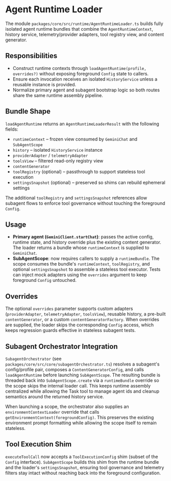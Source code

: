 # Agent Runtime Loader

The module `packages/core/src/runtime/AgentRuntimeLoader.ts` builds fully isolated agent runtime bundles that combine the `AgentRuntimeContext`, history service, telemetry/provider adapters, tool registry view, and content generator.

## Responsibilities

- Construct runtime contexts through `loadAgentRuntime(profile, overrides?)` without exposing foreground `Config` state to callers.
- Ensure each invocation receives an isolated `HistoryService` unless a reusable instance is provided.
- Normalize primary agent and subagent bootstrap logic so both routes share the same runtime assembly pipeline.

## Bundle Shape

`loadAgentRuntime` returns an `AgentRuntimeLoaderResult` with the following fields:

- `runtimeContext` – frozen view consumed by `GeminiChat` and `SubAgentScope`
- `history` – isolated `HistoryService` instance
- `providerAdapter` / `telemetryAdapter`
- `toolsView` – filtered read-only registry view
- `contentGenerator`
- `toolRegistry` (optional) – passthrough to support stateless tool execution
- `settingsSnapshot` (optional) – preserved so shims can rebuild ephemeral settings

The additional `toolRegistry` and `settingsSnapshot` references allow subagent flows to enforce tool governance without touching the foreground `Config`.

## Usage

- **Primary agent (`GeminiClient.startChat`)**: passes the active config, runtime state, and history override plus the existing content generator. The loader returns a bundle whose `runtimeContext` is supplied to `GeminiChat`.
- **SubAgentScope**: now requires callers to supply a `runtimeBundle`. The scope consumes the bundle's `runtimeContext`, `toolRegistry`, and optional `settingsSnapshot` to assemble a stateless tool executor. Tests can inject mock adapters using the `overrides` argument to keep foreground `Config` untouched.

## Overrides

The optional `overrides` parameter supports custom adapters (`providerAdapter`, `telemetryAdapter`, `toolsView`), reusable history, a pre-built `contentGenerator`, or a custom `contentGeneratorFactory`. When overrides are supplied, the loader skips the corresponding `Config` access, which keeps regression guards effective in stateless subagent tests.

## Subagent Orchestrator Integration

`SubagentOrchestrator` (see `packages/core/src/core/subagentOrchestrator.ts`) resolves a subagent's config/profile pair, composes a `ContentGeneratorConfig`, and calls `loadAgentRuntime` before launching `SubAgentScope`. The resulting bundle is threaded back into `SubAgentScope.create` via a `runtimeBundle` override so the scope skips the internal loader call. This keeps runtime assembly centralized while allowing the Task tool to manage agent ids and cleanup semantics around the returned history service.

When launching a scope, the orchestrator also supplies an `environmentContextLoader` override that calls `getEnvironmentContext(foregroundConfig)`. This preserves the existing environment prompt formatting while allowing the scope itself to remain stateless.

## Tool Execution Shim

`executeToolCall` now accepts a `ToolExecutionConfig` shim (subset of the `Config` interface). `SubAgentScope` builds this shim from the runtime bundle and the loader's `settingsSnapshot`, ensuring tool governance and telemetry filters stay intact without reaching back into the foreground configuration.
